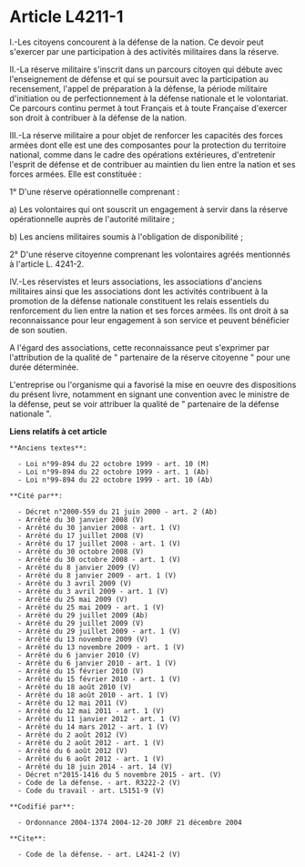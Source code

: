 # Article L4211-1

I.-Les citoyens concourent à la défense de la nation. Ce devoir peut s'exercer par une participation à des activités
militaires dans la réserve. 

II.-La réserve militaire s'inscrit dans un parcours citoyen qui débute avec l'enseignement de défense et qui se poursuit avec
la participation au recensement, l'appel de préparation à la défense, la période militaire d'initiation ou de
perfectionnement à la défense nationale et le volontariat. Ce parcours continu permet à tout Français et à toute Française
d'exercer son droit à contribuer à la défense de la nation. 

III.-La réserve militaire a pour objet de renforcer les capacités des forces armées dont elle est une des composantes pour la
protection du territoire national, comme dans le cadre des opérations extérieures, d'entretenir l'esprit de défense et de
contribuer au maintien du lien entre la nation et ses forces armées. Elle est constituée : 

1° D'une réserve opérationnelle comprenant : 

a) Les volontaires qui ont souscrit un engagement à servir dans la réserve opérationnelle auprès de l'autorité militaire ; 

b) Les anciens militaires soumis à l'obligation de disponibilité ; 

2° D'une réserve citoyenne comprenant les volontaires agréés mentionnés à l'article L. 4241-2. 

IV.-Les réservistes et leurs associations, les associations d'anciens militaires ainsi que les associations dont les
activités contribuent à la promotion de la défense nationale constituent les relais essentiels du renforcement du lien entre
la nation et ses forces armées. Ils ont droit à sa reconnaissance pour leur engagement à son service et peuvent bénéficier de
son soutien.

A l'égard des associations, cette reconnaissance peut s'exprimer par l'attribution de la qualité de " partenaire de la
réserve citoyenne " pour une durée déterminée.

L'entreprise ou l'organisme qui a favorisé la mise en oeuvre des dispositions du présent livre, notamment en signant une
convention avec le ministre de la défense, peut se voir attribuer la qualité de " partenaire de la défense nationale ".

**Liens relatifs à cet article**

	**Anciens textes**:

	  - Loi n°99-894 du 22 octobre 1999 - art. 10 (M)
	  - Loi n°99-894 du 22 octobre 1999 - art. 1 (Ab)
	  - Loi n°99-894 du 22 octobre 1999 - art. 10 (Ab)

	**Cité par**:

	  - Décret n°2000-559 du 21 juin 2000 - art. 2 (Ab)
	  - Arrêté du 30 janvier 2008 (V)
	  - Arrêté du 30 janvier 2008 - art. 1 (V)
	  - Arrêté du 17 juillet 2008 (V)
	  - Arrêté du 17 juillet 2008 - art. 1 (V)
	  - Arrêté du 30 octobre 2008 (V)
	  - Arrêté du 30 octobre 2008 - art. 1 (V)
	  - Arrêté du 8 janvier 2009 (V)
	  - Arrêté du 8 janvier 2009 - art. 1 (V)
	  - Arrêté du 3 avril 2009 (V)
	  - Arrêté du 3 avril 2009 - art. 1 (V)
	  - Arrêté du 25 mai 2009 (V)
	  - Arrêté du 25 mai 2009 - art. 1 (V)
	  - Arrêté du 29 juillet 2009 (Ab)
	  - Arrêté du 29 juillet 2009 (V)
	  - Arrêté du 29 juillet 2009 - art. 1 (V)
	  - Arrêté du 13 novembre 2009 (V)
	  - Arrêté du 13 novembre 2009 - art. 1 (V)
	  - Arrêté du 6 janvier 2010 (V)
	  - Arrêté du 6 janvier 2010 - art. 1 (V)
	  - Arrêté du 15 février 2010 (V)
	  - Arrêté du 15 février 2010 - art. 1 (V)
	  - Arrêté du 18 août 2010 (V)
	  - Arrêté du 18 août 2010 - art. 1 (V)
	  - Arrêté du 12 mai 2011 (V)
	  - Arrêté du 12 mai 2011 - art. 1 (V)
	  - Arrêté du 11 janvier 2012 - art. 1 (V)
	  - Arrêté du 14 mars 2012 - art. 1 (V)
	  - Arrêté du 2 août 2012 (V)
	  - Arrêté du 2 août 2012 - art. 1 (V)
	  - Arrêté du 6 août 2012 (V)
	  - Arrêté du 6 août 2012 - art. 1 (V)
	  - Arrêté du 18 juin 2014 - art. 14 (V)
	  - Décret n°2015-1416 du 5 novembre 2015 - art. (V)
	  - Code de la défense. - art. R3222-2 (V)
	  - Code du travail - art. L5151-9 (V)

	**Codifié par**:

	  - Ordonnance 2004-1374 2004-12-20 JORF 21 décembre 2004

	**Cite**:

	  - Code de la défense. - art. L4241-2 (V)
